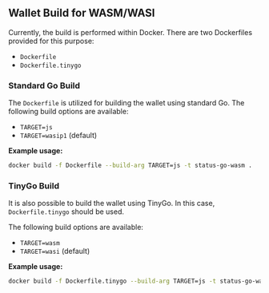 ## Wallet Build for WASM/WASI

Currently, the build is performed within Docker. There are two Dockerfiles provided for this purpose:

- `Dockerfile`
- `Dockerfile.tinygo`

### Standard Go Build

The `Dockerfile` is utilized for building the wallet using standard Go. The following build options are available:

- `TARGET=js`
- `TARGET=wasip1` (default)

**Example usage:**

```bash
docker build -f Dockerfile --build-arg TARGET=js -t status-go-wasm .
```

### TinyGo Build

It is also possible to build the wallet using TinyGo. In this case, `Dockerfile.tinygo` should be used.

The following build options are available:

- `TARGET=wasm`
- `TARGET=wasi` (default)

**Example usage:**

```bash
docker build -f Dockerfile.tinygo --build-arg TARGET=js -t status-go-wasm .
```

